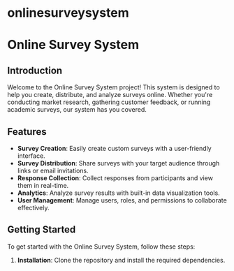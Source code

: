 # onlinesurveysystem

# Online Survey System

## Introduction

Welcome to the Online Survey System project! This system is designed to help you create, distribute, and analyze surveys online. Whether you're conducting market research, gathering customer feedback, or running academic surveys, our system has you covered.

## Features

- **Survey Creation**: Easily create custom surveys with a user-friendly interface.
- **Survey Distribution**: Share surveys with your target audience through links or email invitations.
- **Response Collection**: Collect responses from participants and view them in real-time.
- **Analytics**: Analyze survey results with built-in data visualization tools.
- **User Management**: Manage users, roles, and permissions to collaborate effectively.

## Getting Started

To get started with the Online Survey System, follow these steps:

1. **Installation**: Clone the repository and install the required dependencies.

